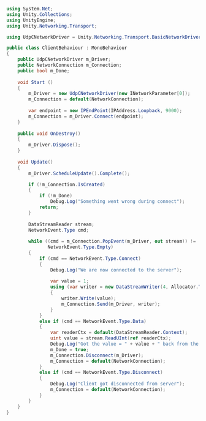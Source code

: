 ﻿```c#
using System.Net;
using Unity.Collections;
using UnityEngine;
using Unity.Networking.Transport;

using UdpCNetworkDriver = Unity.Networking.Transport.BasicNetworkDriver<Unity.Networking.Transport.IPv4UDPSocket>;

public class ClientBehaviour : MonoBehaviour
{
    public UdpCNetworkDriver m_Driver;
    public NetworkConnection m_Connection;
    public bool m_Done;
    
    void Start ()
	{
        m_Driver = new UdpCNetworkDriver(new INetworkParameter[0]);
        m_Connection = default(NetworkConnection);
        
        var endpoint = new IPEndPoint(IPAddress.Loopback, 9000);
        m_Connection = m_Driver.Connect(endpoint);
    }
    
    public void OnDestroy()
    {
        m_Driver.Dispose();
    }
    
    void Update()
    {
        m_Driver.ScheduleUpdate().Complete();

        if (!m_Connection.IsCreated)
        {
            if (!m_Done)
                Debug.Log("Something went wrong during connect");
            return;
        }
        
        DataStreamReader stream;
        NetworkEvent.Type cmd;
        
        while ((cmd = m_Connection.PopEvent(m_Driver, out stream)) != 
               NetworkEvent.Type.Empty)
        {
            if (cmd == NetworkEvent.Type.Connect)
            {
                Debug.Log("We are now connected to the server");
                
                var value = 1;
                using (var writer = new DataStreamWriter(4, Allocator.Temp))
                {
                    writer.Write(value);
                    m_Connection.Send(m_Driver, writer);
                }
            }
            else if (cmd == NetworkEvent.Type.Data)
            {
                var readerCtx = default(DataStreamReader.Context);
                uint value = stream.ReadUInt(ref readerCtx);
                Debug.Log("Got the value = " + value + " back from the server");
                m_Done = true;
                m_Connection.Disconnect(m_Driver);
                m_Connection = default(NetworkConnection);
            }
            else if (cmd == NetworkEvent.Type.Disconnect)
            {
                Debug.Log("Client got disconnected from server");
                m_Connection = default(NetworkConnection);
            }
        }
    }
}
```